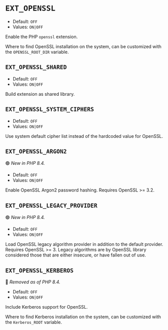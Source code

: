# `EXT_OPENSSL`

* Default: `OFF`
* Values: `ON|OFF`

Enable the PHP `openssl` extension.

Where to find OpenSSL installation on the system, can be customized with the
`OPENSSL_ROOT_DIR` variable.

## `EXT_OPENSSL_SHARED`

* Default: `OFF`
* Values: `ON|OFF`

Build extension as shared library.

## `EXT_OPENSSL_SYSTEM_CIPHERS`

* Default: `OFF`
* Values: `ON|OFF`

Use system default cipher list instead of the hardcoded value for OpenSSL.

## `EXT_OPENSSL_ARGON2`

:green_circle: *New in PHP 8.4.*

* Default: `OFF`
* Values: `ON|OFF`

Enable OpenSSL Argon2 password hashing. Requires OpenSSL >= 3.2.

## `EXT_OPENSSL_LEGACY_PROVIDER`

:green_circle: *New in PHP 8.4.*

* Default: `OFF`
* Values: `ON|OFF`

Load OpenSSL legacy algorithm provider in addition to the default provider.
Requires OpenSSL >= 3. Legacy algorithms are by OpenSSL library considered those
that are either insecure, or have fallen out of use.

## `EXT_OPENSSL_KERBEROS`

:red_circle: *Removed as of PHP 8.4.*

* Default: `OFF`
* Values: `ON|OFF`

Include Kerberos support for OpenSSL.

Where to find Kerberos installation on the system, can be customized with the
`Kerberos_ROOT` variable.
